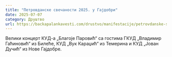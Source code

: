 ```yaml
---
title: "Петровданске свечаности 2025. у Гајдобри"
date: 2025-07-07
category: Друштво
url: https://backapalankavesti.com/drustvo/manifestacije/petrovdanske-svecanosti-2025-u-gajdobri/
---
```


Велики концерт КУД-а „Благоје Паровић“ са гостима ГКУД „Владимир Гаћиновић“ из Билеће, КУД „Вук Караџић“ из Темерина и КУД „Јован Дучић“ из Нове Гајдобре.
